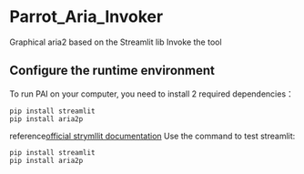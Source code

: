 # Parrot_Aria_Invoker
Graphical aria2 based on the Streamlit lib Invoke the tool

## Configure the runtime environment
To run PAI on your computer, you need to install 2 required dependencies：
```shell
pip install streamlit
pip install aria2p
```
reference[official strymllit documentation](https://docs.streamlit.io/get-started/installation)
Use the command to test streamlit:
```shell
pip install streamlit
pip install aria2p
```
